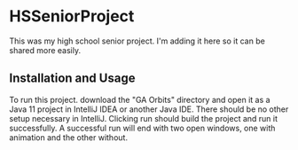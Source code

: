 # HSSeniorProject #

This was my high school senior project. I'm adding it here so it can be shared more easily.

## Installation and Usage ##

To run this project. download the "GA Orbits" directory and open it as a Java 11 project in IntelliJ IDEA or another Java IDE. There should be no other setup necessary in IntelliJ. Clicking run should build the project and run it successfully. A successful run will end with two open windows, one with animation and the other without. 
